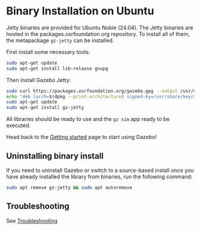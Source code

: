 # Binary Installation on Ubuntu

Jetty binaries are provided for Ubuntu Noble (24.04). The
Jetty binaries are hosted in the packages.osrfoundation.org repository.
To install all of them, the metapackage `gz-jetty` can be installed.

First install some necessary tools:

```bash
sudo apt-get update
sudo apt-get install lsb-release gnupg
```

Then install Gazebo Jetty:


```bash
sudo curl https://packages.osrfoundation.org/gazebo.gpg --output /usr/share/keyrings/pkgs-osrf-archive-keyring.gpg
echo "deb [arch=$(dpkg --print-architecture) signed-by=/usr/share/keyrings/pkgs-osrf-archive-keyring.gpg] http://packages.osrfoundation.org/gazebo/ubuntu-stable $(lsb_release -cs) main" | sudo tee /etc/apt/sources.list.d/gazebo-stable.list > /dev/null
sudo apt-get update
sudo apt-get install gz-jetty
```

All libraries should be ready to use and the `gz sim` app ready to be executed.

Head back to the [Getting started](getstarted)
page to start using Gazebo!


## Uninstalling binary install

If you need to uninstall Gazebo or switch to a source-based install once you
have already installed the library from binaries, run the following command:

```bash
sudo apt remove gz-jetty && sudo apt autoremove
```

## Troubleshooting

See [Troubleshooting](troubleshooting.md#ubuntu)
